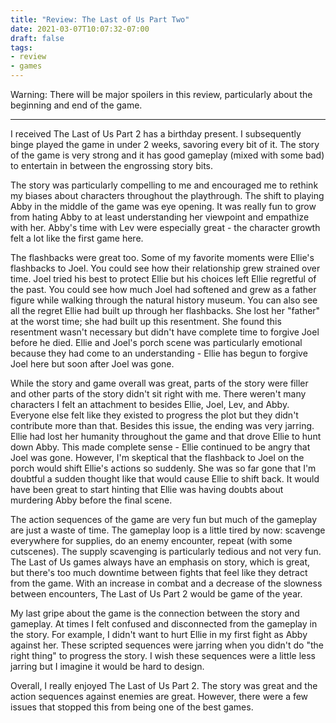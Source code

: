 ```yaml
---
title: "Review: The Last of Us Part Two"
date: 2021-03-07T10:07:32-07:00
draft: false
tags:
- review
- games
---
```


Warning: There will be major spoilers in this review, particularly about the beginning and end of the game.

---

I received The Last of Us Part 2 has a birthday present. I subsequently binge played the game in under 2 weeks, savoring every bit of it. The story of the game is very strong and it has good gameplay (mixed with some bad) to entertain in between the engrossing story bits.

The story was particularly compelling to me and encouraged me to rethink my biases about characters throughout the playthrough. The shift to playing Abby in the middle of the game was eye opening. It was really fun to grow from hating Abby to at least understanding her viewpoint and empathize with her. Abby's time with Lev were especially great - the character growth felt a lot like the first game here.

The flashbacks were great too. Some of my favorite moments were Ellie's flashbacks to Joel. You could see how their relationship grew strained over time. Joel tried his best to protect Ellie but his choices left Ellie regretful of the past. You could see how much Joel had softened and grew as a father figure while walking through the natural history museum. You can also see all the regret Ellie had built up through her flashbacks. She lost her "father" at the worst time; she had built up this resentment. She found this resentment wasn't necessary but didn't have complete time to forgive Joel before he died. Ellie and Joel's porch scene was particularly emotional because they had come to an understanding - Ellie has begun to forgive Joel here but soon after Joel was gone.

While the story and game overall was great, parts of the story were filler and other parts of the story didn't sit right with me. There weren't many characters I felt an attachment to besides Ellie, Joel, Lev, and Abby. Everyone else felt like they existed to progress the plot but they didn't contribute more than that. Besides this issue, the ending was very jarring. Ellie had lost her humanity throughout the game and that drove Ellie to hunt down Abby. This made complete sense - Ellie continued to be angry that Joel was gone. However, I'm skeptical that the flashback to Joel on the porch would shift Ellie's actions so suddenly. She was so far gone that I'm doubtful a sudden thought like that would cause Ellie to shift back. It would have been great to start hinting that Ellie was having doubts about murdering Abby before the final scene.

The action sequences of the game are very fun but much of the gameplay are just a waste of time. The gameplay loop is a little tired by now: scavenge everywhere for supplies, do an enemy encounter, repeat (with some cutscenes). The supply scavenging is particularly tedious and not very fun. The Last of Us games always have an emphasis on story, which is great, but there's too much downtime between fights that feel like they detract from the game. With an increase in combat and a decrease of the slowness between encounters, The Last of Us Part 2 would be game of the year.

My last gripe about the game is the connection between the story and gameplay. At times I felt confused and disconnected from the gameplay in the story. For example, I didn't want to hurt Ellie in my first fight as Abby against her. These scripted sequences were jarring when you didn't do "the right thing" to progress the story. I wish these sequences were a little less jarring but I imagine it would be hard to design.

Overall, I really enjoyed The Last of Us Part 2. The story was great and the action sequences against enemies are great. However, there were a few issues that stopped this from being one of the best games.
